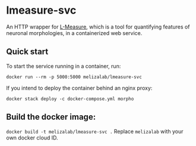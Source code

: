 
# lmeasure-svc

An HTTP wrapper for [L-Measure](http://cng.gmu.edu:8080/Lm/), which is a tool for quantifying features of neuronal morphologies, in a containerized web service.

## Quick start

To start the service running in a container, run:

    docker run --rm -p 5000:5000 melizalab/lmeasure-svc

If you intend to deploy the container behind an nginx proxy:

    docker stack deploy -c docker-compose.yml morpho

## Build the docker image:

`docker build -t melizalab/lmeasure-svc .` Replace `melizalab` with your own docker cloud ID.
